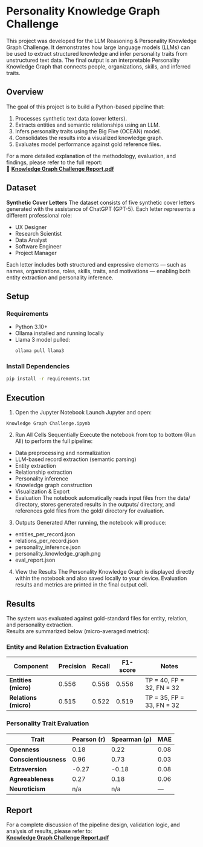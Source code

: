 # Personality Knowledge Graph Challenge
This project was developed for the LLM Reasoning & Personality Knowledge Graph Challenge. It demonstrates how large language models (LLMs) can be used to extract structured knowledge and infer personality traits from unstructured text data. The final output is an interpretable Personality Knowledge Graph that connects people, organizations, skills, and inferred traits.

## Overview
The goal of this project is to build a Python-based pipeline that:

1. Processes synthetic text data (cover letters).
2. Extracts entities and semantic relationships using an LLM.
3. Infers personality traits using the Big Five (OCEAN) model.
4. Consolidates the results into a visualized knowledge graph.
5. Evaluates model performance against gold reference files.

For a more detailed explanation of the methodology, evaluation, and findings, please refer to the full report:  
📄 **[Knowledge Graph Challenge Report.pdf](Knowledge%20Graph%20Challenge%20Report.pdf)**

## Dataset
**Synthetic Cover Letters**
The dataset consists of five synthetic cover letters generated with the assistance of ChatGPT (GPT-5).
Each letter represents a different professional role:

- UX Designer
- Research Scientist
- Data Analyst
- Software Engineer
- Project Manager
  
Each letter includes both structured and expressive elements — such as names, organizations, roles, skills, traits, and motivations — enabling both entity extraction and personality inference.

## Setup
### Requirements
- Python 3.10+
- Ollama installed and running locally
- Llama 3 model pulled:
  ```bash
  ollama pull llama3
  ```
### Install Dependencies
```bash
pip install -r requirements.txt
```

## Execution
1. Open the Jupyter Notebook
  Launch Jupyter and open:
  ```
  Knowledge Graph Challenge.ipynb
  ```
2. Run All Cells Sequentially
  Execute the notebook from top to bottom (Run All) to perform the full pipeline:
  - Data preprocessing and normalization
  - LLM-based record extraction (semantic parsing)
  - Entity extraction
  - Relationship extraction
  - Personality inference
  - Knowledge graph construction
  - Visualization & Export
  - Evaluation
  The notebook automatically reads input files from the data/ directory, stores generated results in the outputs/ directory, and references gold files from the gold/ directory for evaluation.

3. Outputs Generated
  After running, the notebook will produce:
  - entities_per_record.json
  - relations_per_record.json
  - personality_inference.json
  - personality_knowledge_graph.png
  - eval_report.json

4. View the Results
  The Personality Knowledge Graph is displayed directly within the notebook and also saved locally to your device.
  Evaluation results and metrics are printed in the final output cell.

## Results
The system was evaluated against gold-standard files for entity, relation, and personality extraction.  
Results are summarized below (micro-averaged metrics):

### Entity and Relation Extraction Evaluation
| Component | Precision | Recall | F1-score | Notes |
|------------|------------|---------|-----------|--------|
| **Entities (micro)** | 0.556 | 0.556 | 0.556 | TP = 40, FP = 32, FN = 32 |
| **Relations (micro)** | 0.515 | 0.522 | 0.519 | TP = 35, FP = 33, FN = 32 |

### Personality Trait Evaluation
| Trait | Pearson (r) | Spearman (ρ) | MAE |
|-------|--------------|---------------|------|
| **Openness** | 0.18 | 0.22 | 0.08 |
| **Conscientiousness** | 0.96 | 0.73 | 0.03 |
| **Extraversion** | -0.27 | -0.18 | 0.08 |
| **Agreeableness** | 0.27 | 0.18 | 0.06 |
| **Neuroticism** | n/a | n/a | — |

## Report
For a complete discussion of the pipeline design, validation logic, and analysis of results, please refer to:  
**[Knowledge Graph Challenge Report.pdf](Knowledge%20Graph%20Challenge%20Report.pdf)**
